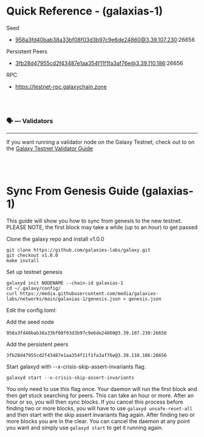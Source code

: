 # Quick Reference - (galaxias-1)

Seed

- 958a3fd40bab38a33bf08f03d3b97c9e6de24860@3.39.107.230:26656

Persistent Peers

- 3fb28d47955cd2f43487e1aa354f11f1fa3af76e@3.39.110.186:26656

RPC

- https://testnet-rpc.galaxychain.zone

<br/>
<br/>

### 🗣️ — Validators

---

If you want running a validator node on the Galaxy Testnet, check out to on the [Galaxy Testnet Validator Guide](https://github.com/galaxies-labs/networks/blob/main/galaxias-1/testnet-validator.md)

<br/>
<br/>

# Sync From Genesis Guide (galaxias-1)

This guide will show you how to sync from genesis to the new testnet. PLEASE NOTE, the first block may take a while (up to an hour) to get passed

Clone the galaxy repo and install v1.0.0

```
git clone https://github.com/galaxies-labs/galaxy.git
git checkout v1.0.0
make install
```

Set up testnet genesis

```
galaxyd init NODENAME --chain-id galaxias-1
cd ~/.galaxy/config/
curl https://media.githubusercontent.com/media/galaxies-labs/networks/main/galaxias-1/genesis.json > genesis.json
```

Edit the config.toml:

Add the seed node

```
958a3fd40bab38a33bf08f03d3b97c9e6de24860@3.39.107.230:26656
```

Add the persistent peers

```
3fb28d47955cd2f43487e1aa354f11f1fa3af76e@3.39.110.186:26656
```

Start galaxyd with --x-crisis-skip-assert-invariants flag.

```
galaxyd start --x-crisis-skip-assert-invariants
```

You only need to use this flag once. Your daemon will run the first block and then get stuck searching for peers. This can take an hour or more. After an hour or so, you will then sync blocks. If you cancel this process before finding two or more blocks, you will have to use `galaxyd unsafe-reset-all` and then start with the skip assert invariants flag again. After finding two or more blocks you are in the clear. You can cancel the daemon at any point you want and simply use `galaxyd start` to get it running again.
